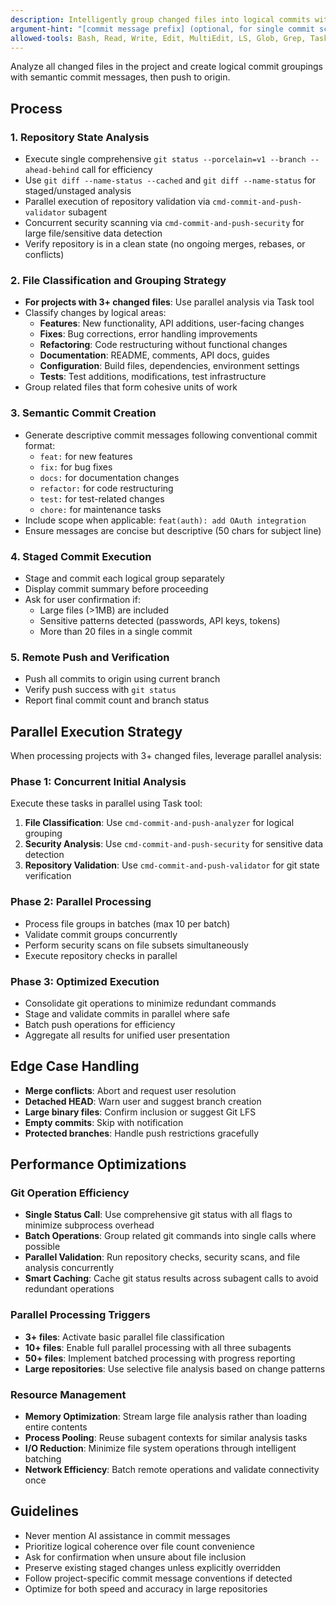 ```yaml
---
description: Intelligently group changed files into logical commits with semantic messages and push to origin
argument-hint: "[commit message prefix] (optional, for single commit scenarios)"
allowed-tools: Bash, Read, Write, Edit, MultiEdit, LS, Glob, Grep, Task
---
```


Analyze all changed files in the project and create logical commit groupings with semantic commit messages, then push to origin.

## Process

### 1. Repository State Analysis
- Execute single comprehensive `git status --porcelain=v1 --branch --ahead-behind` call for efficiency
- Use `git diff --name-status --cached` and `git diff --name-status` for staged/unstaged analysis
- Parallel execution of repository validation via `cmd-commit-and-push-validator` subagent
- Concurrent security scanning via `cmd-commit-and-push-security` for large file/sensitive data detection
- Verify repository is in a clean state (no ongoing merges, rebases, or conflicts)

### 2. File Classification and Grouping Strategy
- **For projects with 3+ changed files**: Use parallel analysis via Task tool
- Classify changes by logical areas:
  - **Features**: New functionality, API additions, user-facing changes
  - **Fixes**: Bug corrections, error handling improvements
  - **Refactoring**: Code restructuring without functional changes  
  - **Documentation**: README, comments, API docs, guides
  - **Configuration**: Build files, dependencies, environment settings
  - **Tests**: Test additions, modifications, test infrastructure
- Group related files that form cohesive units of work

### 3. Semantic Commit Creation
- Generate descriptive commit messages following conventional commit format:
  - `feat:` for new features
  - `fix:` for bug fixes
  - `docs:` for documentation changes
  - `refactor:` for code restructuring
  - `test:` for test-related changes
  - `chore:` for maintenance tasks
- Include scope when applicable: `feat(auth): add OAuth integration`
- Ensure messages are concise but descriptive (50 chars for subject line)

### 4. Staged Commit Execution
- Stage and commit each logical group separately
- Display commit summary before proceeding
- Ask for user confirmation if:
  - Large files (>1MB) are included
  - Sensitive patterns detected (passwords, API keys, tokens)
  - More than 20 files in a single commit

### 5. Remote Push and Verification
- Push all commits to origin using current branch
- Verify push success with `git status`
- Report final commit count and branch status

## Parallel Execution Strategy
When processing projects with 3+ changed files, leverage parallel analysis:

### Phase 1: Concurrent Initial Analysis
Execute these tasks in parallel using Task tool:
1. **File Classification**: Use `cmd-commit-and-push-analyzer` for logical grouping
2. **Security Analysis**: Use `cmd-commit-and-push-security` for sensitive data detection
3. **Repository Validation**: Use `cmd-commit-and-push-validator` for git state verification

### Phase 2: Parallel Processing
- Process file groups in batches (max 10 per batch)
- Validate commit groups concurrently
- Perform security scans on file subsets simultaneously
- Execute repository checks in parallel

### Phase 3: Optimized Execution
- Consolidate git operations to minimize redundant commands
- Stage and validate commits in parallel where safe
- Batch push operations for efficiency
- Aggregate all results for unified user presentation

## Edge Case Handling
- **Merge conflicts**: Abort and request user resolution
- **Detached HEAD**: Warn user and suggest branch creation
- **Large binary files**: Confirm inclusion or suggest Git LFS
- **Empty commits**: Skip with notification
- **Protected branches**: Handle push restrictions gracefully

## Performance Optimizations

### Git Operation Efficiency
- **Single Status Call**: Use comprehensive git status with all flags to minimize subprocess overhead
- **Batch Operations**: Group related git commands into single calls where possible
- **Parallel Validation**: Run repository checks, security scans, and file analysis concurrently
- **Smart Caching**: Cache git status results across subagent calls to avoid redundant operations

### Parallel Processing Triggers
- **3+ files**: Activate basic parallel file classification
- **10+ files**: Enable full parallel processing with all three subagents
- **50+ files**: Implement batched processing with progress reporting
- **Large repositories**: Use selective file analysis based on change patterns

### Resource Management
- **Memory Optimization**: Stream large file analysis rather than loading entire contents
- **Process Pooling**: Reuse subagent contexts for similar analysis tasks
- **I/O Reduction**: Minimize file system operations through intelligent batching
- **Network Efficiency**: Batch remote operations and validate connectivity once

## Guidelines
- Never mention AI assistance in commit messages
- Prioritize logical coherence over file count convenience
- Ask for confirmation when unsure about file inclusion
- Preserve existing staged changes unless explicitly overridden
- Follow project-specific commit message conventions if detected
- Optimize for both speed and accuracy in large repositories
